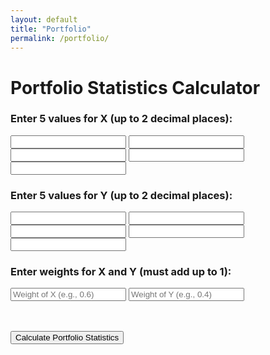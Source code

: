 ```yaml
---
layout: default
title: "Portfolio"
permalink: /portfolio/
---
```


# Portfolio Statistics Calculator

<form id="calc-form">
  <h3>Enter 5 values for X (up to 2 decimal places):</h3>
  <input type="number" step="0.01" id="x1" required>
  <input type="number" step="0.01" id="x2" required>
  <input type="number" step="0.01" id="x3" required>
  <input type="number" step="0.01" id="x4" required>
  <input type="number" step="0.01" id="x5" required>

  <h3>Enter 5 values for Y (up to 2 decimal places):</h3>
  <input type="number" step="0.01" id="y1" required>
  <input type="number" step="0.01" id="y2" required>
  <input type="number" step="0.01" id="y3" required>
  <input type="number" step="0.01" id="y4" required>
  <input type="number" step="0.01" id="y5" required>

  <h3>Enter weights for X and Y (must add up to 1):</h3>
  <input type="number" step="0.01" id="wX" placeholder="Weight of X (e.g., 0.6)" required>
  <input type="number" step="0.01" id="wY" placeholder="Weight of Y (e.g., 0.4)" required>

  <br><br>
  <button type="submit">Calculate Portfolio Statistics</button>
</form>

<p id="result"></p>

<script>
document.getElementById('calc-form').addEventListener('submit', function(e) {
  e.preventDefault();

  const x = [1,2,3,4,5].map(i => parseFloat(document.getElementById('x' + i).value));
  const y = [1,2,3,4,5].map(i => parseFloat(document.getElementById('y' + i).value));

  const wX = parseFloat(document.getElementById('wX').value);
  const wY = parseFloat(document.getElementById('wY').value);

  if (wX + wY !== 1) {
    document.getElementById('result').innerHTML = "<b style='color:red;'>Weights must add up to 1.</b>";
    return;
  }

  const avgX = x.reduce((a,b) => a + b, 0) / x.length;
  const avgY = y.reduce((a,b) => a + b, 0) / y.length;

  const stdDevX = Math.sqrt(x.reduce((sum, val) => sum + Math.pow(val - avgX, 2), 0) / x.length);
  const stdDevY = Math.sqrt(y.reduce((sum, val) => sum + Math.pow(val - avgY, 2), 0) / y.length);

  let numerator = 0, denomX = 0, denomY = 0;
  for (let i = 0; i < x.length; i++) {
    const dx = x[i] - avgX;
    const dy = y[i] - avgY;
    numerator += dx * dy;
    denomX += dx * dx;
    denomY += dy * dy;
  }
  const r = numerator / Math.sqrt(denomX * denomY);

  const portMean = wX * avgX + wY * avgY;

  const portVar = Math.pow(wX * stdDevX, 2) + Math.pow(wY * stdDevY, 2) + 2 * wX * wY * stdDevX * stdDevY * r;
  const portStdDev = Math.sqrt(portVar);

  document.getElementById('result').innerHTML =
    "<b>Mean of X:</b> " + avgX.toFixed(2) + "<br>" +
    "<b>Mean of Y:</b> " + avgY.toFixed(2) + "<br>" +
    "<b>Population Std Dev of X:</b> " + stdDevX.toFixed(2) + "<br>" +
    "<b>Population Std Dev of Y:</b> " + stdDevY.toFixed(2) + "<br>" +
    "<b>Pearson Correlation (r):</b> " + r.toFixed(4) + "<br><br>" +
    "<b>Portfolio Expected Return:</b> " + portMean.toFixed(2) + "<br>" +
    "<b>Portfolio Std Dev (Risk):</b> " + portStdDev.toFixed(2);
});
</script>



